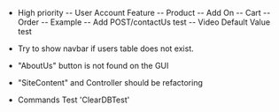 - High priority
 -- User Account Feature
 -- Product
 -- Add On
 -- Cart
 -- Order
 -- Example
 -- Add POST/contactUs test
 -- Video Default Value test



- Try to show navbar if users table does not exist.
- "AboutUs" button is not found on the GUI
- "SiteContent" and Controller should be refactoring
- Commands Test 'ClearDBTest'